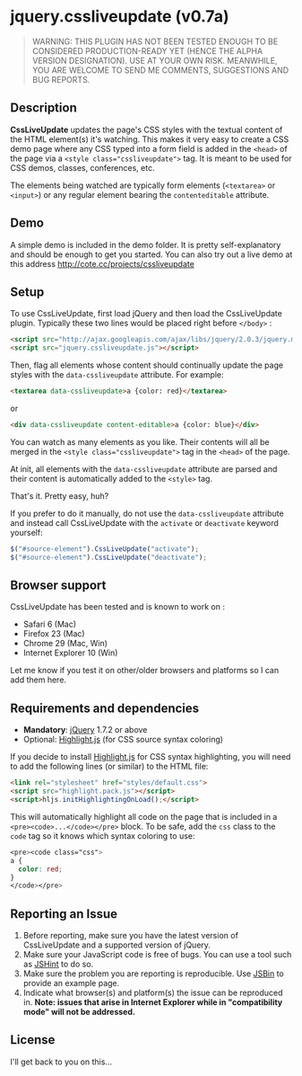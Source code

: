 jquery.cssliveupdate (v0.7a)
====================

>WARNING: THIS PLUGIN HAS NOT BEEN TESTED ENOUGH TO BE CONSIDERED PRODUCTION-READY YET (HENCE THE ALPHA VERSION DESIGNATION). USE AT YOUR OWN RISK. MEANWHILE, YOU ARE WELCOME TO SEND ME COMMENTS, SUGGESTIONS AND BUG REPORTS.

## Description

**CssLiveUpdate** updates the page's CSS styles with the textual content of the HTML element(s) it's watching. This makes it very easy to create a CSS demo page where any CSS typed into a form field is added in the `<head>` of the page via a `<style class="cssliveupdate">` tag. It is meant to be used for CSS demos, classes, conferences, etc.

The elements being watched are typically form elements (`<textarea>` or `<input>`) or any regular element bearing the `contenteditable` attribute.

## Demo

A simple demo is included in the demo folder. It is pretty self-explanatory and should be enough to get you started. You can also try out a live demo at this address http://cote.cc/projects/cssliveupdate

## Setup

To use CssLiveUpdate, first load jQuery and then load the CssLiveUpdate plugin. Typically these two lines would be placed right before `</body>` :

```html
<script src="http://ajax.googleapis.com/ajax/libs/jquery/2.0.3/jquery.min.js"></script>
<script src="jquery.cssliveupdate.js"></script>
```

Then, flag all elements whose content should continually update the page styles with the `data-cssliveupdate` attribute. For example: 

```html
<textarea data-cssliveupdate>a {color: red}</textarea> 
```

or

```html
<div data-cssliveupdate content-editable>a {color: blue}</div>
```

You can watch as many elements as you like. Their contents will all be merged in the `<style class="cssliveupdate">` tag in the `<head>` of the page.
 
At init, all elements with the `data-cssliveupdate` attribute are parsed and their content is automatically added to the `<style>` tag.

That's it. Pretty easy, huh?

If you prefer to do it manually, do not use the `data-cssliveupdate` attribute and instead call CssLiveUpdate with the `activate` or `deactivate` keyword yourself:

```javascript
$("#source-element").CssLiveUpdate("activate");
$("#source-element").CssLiveUpdate("deactivate");
```

## Browser support

CssLiveUpdate has been tested and is known to work on : 

* Safari 6 (Mac)
* Firefox 23 (Mac)
* Chrome 29 (Mac, Win)
* Internet Explorer 10 (Win)

Let me know if you test it on other/older browsers and platforms so I can add them here.

## Requirements and dependencies

* **Mandatory**: [jQuery](http://jquery.com/) 1.7.2 or above
* Optional: [Highlight.js](http://softwaremaniacs.org/soft/highlight/en/) (for CSS source syntax coloring)

If you decide to install [Highlight.js](http://softwaremaniacs.org/soft/highlight/en/) for CSS syntax highlighting, you will need to add the following lines (or similar) to the HTML file:

```html
<link rel="stylesheet" href="styles/default.css">
<script src="highlight.pack.js"></script>
<script>hljs.initHighlightingOnLoad();</script>
```

This will automatically highlight all code on the page that is included in a  `<pre><code>...</code></pre>` block. To be safe, add the `css` class to the `code` tag so it knows which syntax coloring to use:

```css
<pre><code class="css">
a { 
  color: red; 
}
</code></pre>
```

## Reporting an Issue

1. Before reporting, make sure you have the latest version of CssLiveUpdate and a supported version of jQuery.
2. Make sure your JavaScript code is free of bugs. You can use a tool such as [JSHint](http://www.jshint.com/) to do so.
2. Make sure the problem you are reporting is reproducible. Use [JSBin](http://jsbin.com) to provide an example page.
3. Indicate what browser(s) and platform(s) the issue can be reproduced in. **Note: issues that arise in Internet Explorer while in "compatibility mode" will not be addressed.**

## License

I'll get back to you on this...
